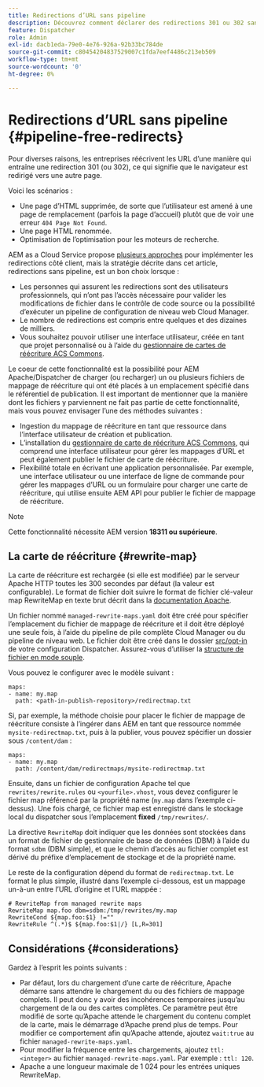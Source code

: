 ```yaml
---
title: Redirections d’URL sans pipeline
description: Découvrez comment déclarer des redirections 301 ou 302 sans accès aux pipelines Git ou Cloud Manager.
feature: Dispatcher
role: Admin
exl-id: dacb1eda-79e0-4e76-926a-92b33bc784de
source-git-commit: c80454204837529007c1fda7eef4486c213eb509
workflow-type: tm+mt
source-wordcount: '0'
ht-degree: 0%

---
```


# Redirections d’URL sans pipeline {#pipeline-free-redirects}

Pour diverses raisons, les entreprises réécrivent les URL d’une manière qui entraîne une redirection 301 (ou 302), ce qui signifie que le navigateur est redirigé vers une autre page.

Voici les scénarios :

* Une page d’HTML supprimée, de sorte que l’utilisateur est amené à une page de remplacement (parfois la page d’accueil) plutôt que de voir une erreur `404 Page Not Found`.
* Une page HTML renommée.
* Optimisation de l’optimisation pour les moteurs de recherche.

AEM as a Cloud Service propose [plusieurs approches](https://experienceleague.adobe.com/en/docs/experience-manager-learn/foundation/administration/url-redirection) pour implémenter les redirections côté client, mais la stratégie décrite dans cet article, redirections sans pipeline, est un bon choix lorsque :

* Les personnes qui assurent les redirections sont des utilisateurs professionnels, qui n’ont pas l’accès nécessaire pour valider les modifications de fichier dans le contrôle de code source ou la possibilité d’exécuter un pipeline de configuration de niveau web Cloud Manager.
* Le nombre de redirections est compris entre quelques et des dizaines de milliers.
* Vous souhaitez pouvoir utiliser une interface utilisateur, créée en tant que projet personnalisé ou à l’aide du [gestionnaire de cartes de réécriture ACS Commons](https://adobe-consulting-services.github.io/acs-aem-commons/features/redirect-map-manager/index.html).

Le coeur de cette fonctionnalité est la possibilité pour AEM Apache/Dispatcher de charger (ou recharger) un ou plusieurs fichiers de mappage de réécriture qui ont été placés à un emplacement spécifié dans le référentiel de publication. Il est important de mentionner que la manière dont les fichiers y parviennent ne fait pas partie de cette fonctionnalité, mais vous pouvez envisager l’une des méthodes suivantes :

* Ingestion du mappage de réécriture en tant que ressource dans l’interface utilisateur de création et publication.
* L’installation du [gestionnaire de carte de réécriture ACS Commons](https://adobe-consulting-services.github.io/acs-aem-commons/features/redirect-map-manager/index.html), qui comprend une interface utilisateur pour gérer les mappages d’URL et peut également publier le fichier de carte de réécriture.
* Flexibilité totale en écrivant une application personnalisée. Par exemple, une interface utilisateur ou une interface de ligne de commande pour gérer les mappages d’URL ou un formulaire pour charger une carte de réécriture, qui utilise ensuite AEM API pour publier le fichier de mappage de réécriture.

>[!NOTE]
> Cette fonctionnalité nécessite AEM version **18311 ou supérieure**.

## La carte de réécriture {#rewrite-map}

La carte de réécriture est rechargée (si elle est modifiée) par le serveur Apache HTTP toutes les 300 secondes par défaut (la valeur est configurable). Le format de fichier doit suivre le format de fichier clé-valeur map RewriteMap en texte brut décrit dans la [documentation Apache](https://httpd.apache.org/docs/2.4/rewrite/rewritemap.html#txt).

Un fichier nommé `managed-rewrite-maps.yaml` doit être créé pour spécifier l’emplacement du fichier de mappage de réécriture et il doit être déployé une seule fois, à l’aide du pipeline de pile complète Cloud Manager ou du pipeline de niveau web. Le fichier doit être créé dans le dossier [src/opt-in](https://github.com/adobe/aem-project-archetype/tree/develop/src/main/archetype/dispatcher.cloud/src/opt-in) de votre configuration Dispatcher. Assurez-vous d’utiliser la [structure de fichier en mode souple](/help/implementing/dispatcher/validation-debug.md#flexible-mode-file-structure).

Vous pouvez le configurer avec le modèle suivant :

```
maps:
- name: my.map
  path: <path-in-publish-repository>/redirectmap.txt
```

Si, par exemple, la méthode choisie pour placer le fichier de mappage de réécriture consiste à l’ingérer dans AEM en tant que ressource nommée `mysite-redirectmap.txt`, puis à la publier, vous pouvez spécifier un dossier sous `/content/dam` :

```
maps:
- name: my.map
  path: /content/dam/redirectmaps/mysite-redirectmap.txt
```

Ensuite, dans un fichier de configuration Apache tel que `rewrites/rewrite.rules` ou `<yourfile>.vhost`, vous devez configurer le fichier map référencé par la propriété name (`my.map` dans l’exemple ci-dessus). Une fois chargé, ce fichier map est enregistré dans le stockage local du dispatcher sous l’emplacement **fixed** `/tmp/rewrites/`.

La directive `RewriteMap` doit indiquer que les données sont stockées dans un format de fichier de gestionnaire de base de données (DBM) à l’aide du format `sdbm` (DBM simple), et que le chemin d’accès au fichier complet est dérivé du préfixe d’emplacement de stockage et de la propriété name.

Le reste de la configuration dépend du format de `redirectmap.txt`. Le format le plus simple, illustré dans l’exemple ci-dessous, est un mappage un-à-un entre l’URL d’origine et l’URL mappée :

```
# RewriteMap from managed rewrite maps
RewriteMap map.foo dbm=sdbm:/tmp/rewrites/my.map
RewriteCond ${map.foo:$1} !=""
RewriteRule ^(.*)$ ${map.foo:$1|/} [L,R=301]
```


## Considérations {#considerations}

Gardez à l’esprit les points suivants :

* Par défaut, lors du chargement d’une carte de réécriture, Apache démarre sans attendre le chargement du ou des fichiers de mappage complets. Il peut donc y avoir des incohérences temporaires jusqu’au chargement de la ou des cartes complètes. Ce paramètre peut être modifié de sorte qu’Apache attende le chargement du contenu complet de la carte, mais le démarrage d’Apache prend plus de temps. Pour modifier ce comportement afin qu’Apache attende, ajoutez `wait:true` au fichier `managed-rewrite-maps.yaml`.
* Pour modifier la fréquence entre les chargements, ajoutez `ttl: <integer>` au fichier `managed-rewrite-maps.yaml`. Par exemple : `ttl: 120`.
* Apache a une longueur maximale de 1 024 pour les entrées uniques RewriteMap.
